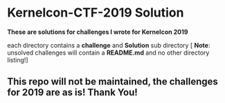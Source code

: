 # Kernelcon-CTF-2019 Solution
**These are solutions for challenges I wrote for Kernelcon 2019**


each directory contains a **challenge** and **Solution** sub directory [ **Note**: unsolved challenges will contain a **README.md** and no other directory listing!]

## This repo will not be maintained, the challenges for 2019 are as is! Thank You!


